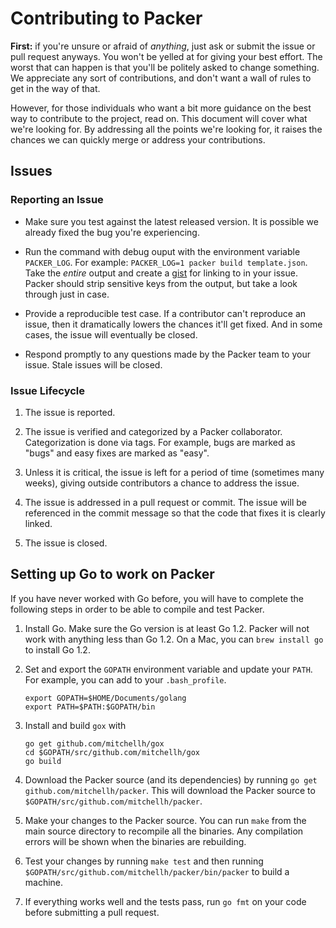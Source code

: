 # Contributing to Packer

**First:** if you're unsure or afraid of _anything_, just ask
or submit the issue or pull request anyways. You won't be yelled at for
giving your best effort. The worst that can happen is that you'll be
politely asked to change something. We appreciate any sort of contributions,
and don't want a wall of rules to get in the way of that.

However, for those individuals who want a bit more guidance on the
best way to contribute to the project, read on. This document will cover
what we're looking for. By addressing all the points we're looking for,
it raises the chances we can quickly merge or address your contributions.

## Issues

### Reporting an Issue

* Make sure you test against the latest released version. It is possible
  we already fixed the bug you're experiencing.

* Run the command with debug ouput with the environment variable
  `PACKER_LOG`. For example: `PACKER_LOG=1 packer build template.json`. Take
  the *entire* output and create a [gist](https://gist.github.com) for linking
  to in your issue. Packer should strip sensitive keys from the output,
  but take a look through just in case.

* Provide a reproducible test case. If a contributor can't reproduce an
  issue, then it dramatically lowers the chances it'll get fixed. And in
  some cases, the issue will eventually be closed.

* Respond promptly to any questions made by the Packer team to your issue.
  Stale issues will be closed.

### Issue Lifecycle

1. The issue is reported.

2. The issue is verified and categorized by a Packer collaborator.
   Categorization is done via tags. For example, bugs are marked as "bugs"
   and easy fixes are marked as "easy".

3. Unless it is critical, the issue is left for a period of time (sometimes
   many weeks), giving outside contributors a chance to address the issue.

4. The issue is addressed in a pull request or commit. The issue will be
   referenced in the commit message so that the code that fixes it is clearly
   linked.

5. The issue is closed.

## Setting up Go to work on Packer

If you have never worked with Go before, you will have to complete the
following steps in order to be able to compile and test Packer.

1. Install Go. Make sure the Go version is at least Go 1.2. Packer will not work with anything less than
   Go 1.2. On a Mac, you can `brew install go` to install Go 1.2.

2. Set and export the `GOPATH` environment variable and update your `PATH`.
   For example, you can add to your `.bash_profile`.

    ```
    export GOPATH=$HOME/Documents/golang
    export PATH=$PATH:$GOPATH/bin
    ```

3. Install and build `gox` with

    ```
    go get github.com/mitchellh/gox
    cd $GOPATH/src/github.com/mitchellh/gox
    go build
    ```

4. Download the Packer source (and its dependencies) by running
   `go get github.com/mitchellh/packer`. This will download the Packer
   source to `$GOPATH/src/github.com/mitchellh/packer`.

5. Make your changes to the Packer source. You can run `make` from the main
   source directory to recompile all the binaries. Any compilation errors
   will be shown when the binaries are rebuilding.

6. Test your changes by running `make test` and then running
   `$GOPATH/src/github.com/mitchellh/packer/bin/packer` to build a machine.

7. If everything works well and the tests pass, run `go fmt` on your code
   before submitting a pull request.

